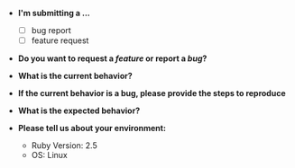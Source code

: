 * **I'm submitting a ...**
  - [ ] bug report
  - [ ] feature request

* **Do you want to request a *feature* or report a *bug*?**


* **What is the current behavior?**


* **If the current behavior is a bug, please provide the steps to reproduce**


* **What is the expected behavior?**


* **Please tell us about your environment:**
  
  - Ruby Version: 2.5
  - OS: Linux
